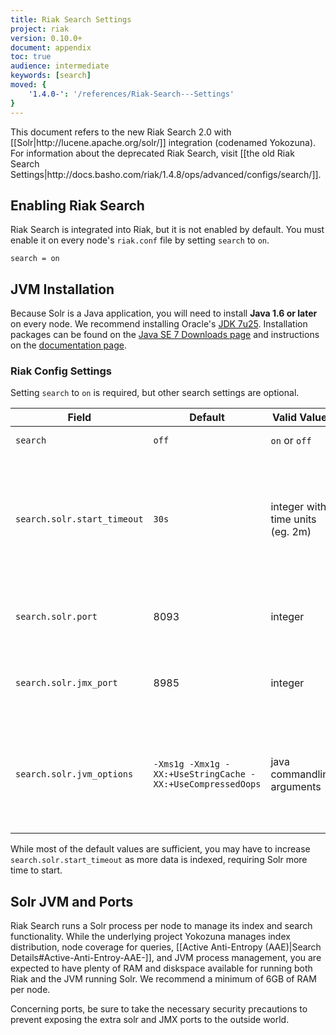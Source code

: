 ```yaml
---
title: Riak Search Settings
project: riak
version: 0.10.0+
document: appendix
toc: true
audience: intermediate
keywords: [search]
moved: {
    '1.4.0-': '/references/Riak-Search---Settings'
}
---
```


<div class="info">This document refers to the new Riak Search 2.0 with [[Solr|http://lucene.apache.org/solr/]] integration (codenamed Yokozuna). For information about the deprecated Riak Search, visit [[the old Riak Search Settings|http://docs.basho.com/riak/1.4.8/ops/advanced/configs/search/]].</div>

## Enabling Riak Search

Riak Search is integrated into Riak, but it is not enabled by default. You must enable it on every node's `riak.conf` file by setting `search` to `on`.

```riakconf
search = on
```

## JVM Installation

Because Solr is a Java application, you will need to install **Java 1.6 or later** on every node. We recommend installing Oracle's [JDK 7u25](http://www.oracle.com/technetwork/java/javase/7u25-relnotes-1955741.html). Installation packages can be found on the [Java SE 7 Downloads page](http://www.oracle.com/technetwork/java/javase/downloads/java-archive-downloads-javase7-521261.html#jre-7u25-oth-JPR) and instructions on the [documentation page](http://www.oracle.com/technetwork/java/javase/documentation/index.html).

### Riak Config Settings

Setting `search` to `on` is required, but other search settings are optional.

Field  | Default | Valid Values | Description
-------|---------|--------------|-----
`search` | `off` | `on` or `off`| Enable or disable Search
`search.solr.start_timeout` | `30s` | integer with time units (eg. 2m) | How long Riak will wait for Solr to start, attempts twice beore shutdown. Values lower than 1s will be rounded up to 1s
`search.solr.port` | 8093 | integer | The port number which Solr binds to, binds on every interface
`search.solr.jmx_port` | 8985 | integer | The port number which Solr JMX binds to, binds on every interface
`search.solr.jvm_options` | `-Xms1g -Xmx1g -XX:+UseStringCache -XX:+UseCompressedOops` | java commandline arguments | The options to pass to the Solr JVM.  Non-standard options, e.g. `-XX`, may not be portable across JVM implementations

While most of the default values are sufficient, you may have to increase `search.solr.start_timeout` as more data is indexed, requiring Solr more time to start.

## Solr JVM and Ports

Riak Search runs a Solr process per node to manage its index and search functionality. While the underlying project Yokozuna manages index distribution, node coverage for queries, [[Active Anti-Entropy (AAE)|Search Details#Active-Anti-Entroy-AAE-]], and JVM process management, you are expected to have plenty of RAM and diskspace available for running both Riak and the JVM running Solr. We recommend a minimum of 6GB of RAM per node.

Concerning ports, be sure to take the necessary security precautions to prevent exposing the extra solr and JMX ports to the outside world.


<!-- connecting to JMX -->
